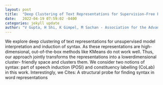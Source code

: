 ```yaml
---
layout: post
title:  "Deep Clustering of Text Representations for Supervision-Free Probing of Syntax"
date:   2022-04-19 07:59:02 -0400
categories: jekyll update
author: "V Gupta, H Shi, K Gimpel, M Sachan - Association for the Advancement of Artificial , 2022"
---
```

We explore deep clustering of text representations for unsupervised model interpretation and induction of syntax. As these representations are high- dimensional, out-of-the-box methods like KMeans do not work well. Thus, our approach jointly transforms the representations into a lowerdimensional cluster- friendly space and clusters them. We consider two notions of syntax: part of speech induction (POSI) and constituency labelling (CoLab) in this work. Interestingly, we Cites: A structural probe for finding syntax in word representations